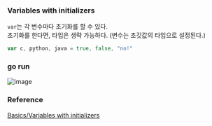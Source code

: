 ### Variables with initializers
`var`는 각 변수마다 초기화를 할 수 있다.<br>
초기화를 한다면, 타입은 생략 가능하다. (변수는 초깃값의 타입으로 설정된다.)<br>
```go
var c, python, java = true, false, "no!"
```

### go run
![image](https://github.com/user-attachments/assets/106ea419-d15d-4b51-9699-1ce0211fbb44)

### Reference
[Basics/Variables with initializers](https://go.dev/tour/basics/9)<br>
